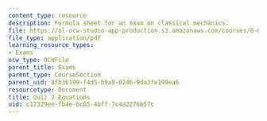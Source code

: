 ```yaml
---
content_type: resource
description: Formula sheet for an exam on classical mechanics.
file: https://ol-ocw-studio-app-production.s3.amazonaws.com/courses/8-012-physics-i-classical-mechanics-fall-2008/c17329eefb4ebc654bff7c4a2276b57c_e2equations.pdf
file_type: application/pdf
learning_resource_types:
- Exams
ocw_type: OCWFile
parent_title: Exams
parent_type: CourseSection
parent_uid: 8fb36199-f4d5-b9a9-0246-9da3fe199ea6
resourcetype: Document
title: Quiz 2 Equations
uid: c17329ee-fb4e-bc65-4bff-7c4a2276b57c
---
```

